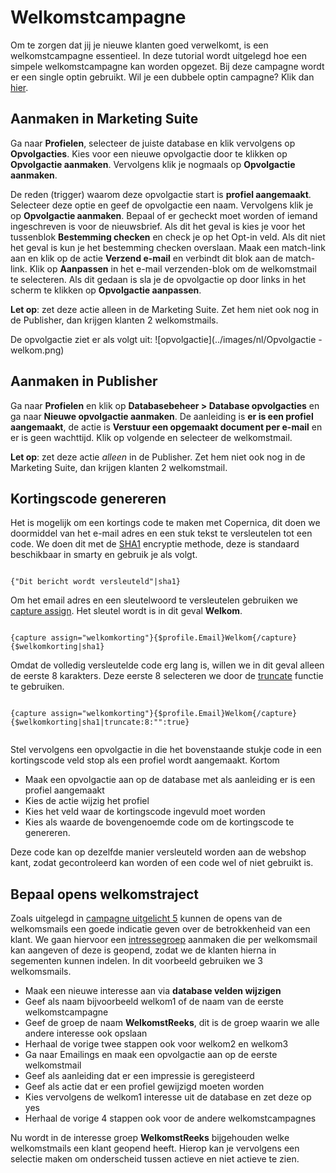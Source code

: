 # Welkomstcampagne
Om te zorgen dat jij je nieuwe klanten goed verwelkomt, is een
welkomstcampagne essentieel. In deze tutorial wordt uitgelegd hoe een simpele
welkomstcampagne kan worden opgezet. Bij deze campagne wordt er een
single optin gebruikt. Wil je een dubbele optin campagne? Klik dan
[hier](./campaign-tutorial-double-opt-in.md).

## Aanmaken in Marketing Suite
Ga naar **Profielen**, selecteer de juiste database en klik vervolgens op **Opvolgacties**. Kies voor een nieuwe opvolgactie door te klikken op **Opvolgactie aanmaken**. Vervolgens klik je nogmaals op **Opvolgactie aanmaken**.

De reden (trigger) waarom deze opvolgactie start is **profiel aangemaakt**. Selecteer deze optie en geef de opvolgactie een naam. Vervolgens klik je op **Opvolgactie aanmaken**. Bepaal of er gecheckt moet worden of iemand ingeschreven is voor de nieuwsbrief. Als dit het geval is kies je voor het tussenblok **Bestemming checken** en check je op het Opt-in veld. Als dit niet het geval is kun je het bestemming checken overslaan. Maak een match-link aan en klik op de actie **Verzend e-mail** en verbindt dit blok aan de match-link. Klik op **Aanpassen** in het e-mail verzenden-blok om de welkomstmail te selecteren. Als dit gedaan is sla je de opvolgactie op door links in het scherm te klikken op **Opvolgactie aanpassen**.

**Let op**: zet deze actie alleen in de Marketing Suite. Zet hem niet ook nog in de Publisher, dan krijgen klanten 2 welkomstmails.

De opvolgactie ziet er als volgt uit:
![opvolgactie](../images/nl/Opvolgactie - welkom.png)


## Aanmaken in Publisher
Ga naar **Profielen** en klik op **Databasebeheer > Database opvolgacties**
en ga naar **Nieuwe opvolgactie aanmaken**. De aanleiding is
**er is een profiel aangemaakt**, de actie is
**Verstuur een opgemaakt document per e-mail** en er is geen wachttijd. Klik
op volgende en selecteer de welkomstmail.

**Let op**: zet deze actie _alleen_ in de Publisher. Zet hem niet ook nog
in de Marketing Suite, dan krijgen klanten 2 welkomstmail.

## Kortingscode genereren
Het is mogelijk om een kortings code te maken met Copernica, dit doen we doormiddel van het e-mail adres en een stuk tekst te versleutelen tot een code. We doen dit met de [SHA1](./personalization-modifiers#sha1) encryptie methode, deze is standaard beschikbaar in smarty en gebruik je als volgt.

```

{"Dit bericht wordt versleuteld"|sha1}

```

Om het email adres en een sleutelwoord te versleutelen gebruiken we [capture assign](./publisher-personalization-functions#capture). Het sleutel wordt is in dit geval **Welkom**.

``` 

{capture assign="welkomkorting"}{$profile.Email}Welkom{/capture}{$welkomkorting|sha1}

```

Omdat de volledig versleutelde code erg lang is, willen we in dit geval alleen de eerste 8 karakters. Deze eerste 8 selecteren we door de [truncate](./personalization-modifiers#truncate) functie te gebruiken. 

``` 

{capture assign="welkomkorting"}{$profile.Email}Welkom{/capture}{$welkomkorting|sha1|truncate:8:"":true}


```

Stel vervolgens een opvolgactie in die het bovenstaande stukje code in een kortingscode veld stop als een profiel wordt aangemaakt. Kortom

- Maak een opvolgactie aan op de database met als aanleiding er is een profiel aangemaakt
- Kies de actie wijzig het profiel
- Kies het veld waar de kortingscode ingevuld moet worden
- Kies als waarde de bovengenoemde code om de kortingscode te genereren. 

Deze code kan op dezelfde manier versleuteld worden aan de webshop kant, zodat gecontroleerd kan worden of een code wel of niet gebruikt is. 

## Bepaal opens welkomstraject
Zoals uitgelegd in [campagne uitgelicht 5](https://www.copernica.com/nl/blog/post/campagne-uitgelicht-editie-5-welkomstcampagnes) kunnen de opens van de welkomsmails een goede indicatie geven over de betrokkenheid van een klant. We gaan hiervoor een [intressegroep](./database-fields#interesses) aanmaken die per welkomsmail kan aangeven of deze is geopend, zodat we de klanten hierna in segementen kunnen indelen. In dit voorbeeld gebruiken we 3 welkomsmails. 

- Maak een nieuwe interesse aan via **database velden wijzigen**
- Geef als naam bijvoorbeeld welkom1 of de naam van de eerste welkomstcampagne
- Geef de groep de naam **WelkomstReeks**, dit is de groep waarin we alle andere interesse ook opslaan
- Herhaal de vorige twee stappen ook voor welkom2 en welkom3
- Ga naar Emailings en maak een opvolgactie aan op de eerste welkomstmail
- Geef als aanleiding dat er een impressie is geregisteerd 
- Geef als actie dat er een profiel gewijzigd moeten worden
- Kies vervolgens de welkom1 interesse uit de database en zet deze op yes
- Herhaal de vorige 4 stappen ook voor de andere welkomstcampagnes

Nu wordt in de interesse groep **WelkomstReeks** bijgehouden welke welkomstmails een klant geopend heeft. Hierop kan je vervolgens een selectie maken om onderscheid tussen actieve en niet actieve te zien. 
